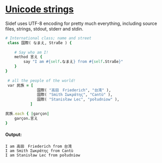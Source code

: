 [1]: http://rosettacode.org/wiki/Unicode_strings

# [Unicode strings][1]

Sidef uses UTF-8 encoding for pretty much everything, including source files, strings, stdout, stderr and stdin.

```ruby
# International class; name and street
 class 国際( なまえ, Straße ) {
 
    # Say who am I!
    method 言え {
        say "I am #{self.なまえ} from #{self.Straße}"
    }
}
 
 # all the people of the world!
 var 民族 = [
              国際( "高田　Friederich", "台湾" ),
              国際( "Smith Σωκράτης", "Cantù" ),
              国際( "Stanisław Lec", "południow" ),
           ]
 
民族.each { |garçon|
    garçon.言え
}
```

#### Output:
```
I am 高田　Friederich from 台湾
I am Smith Σωκράτης from Cantù
I am Stanisław Lec from południow
```
